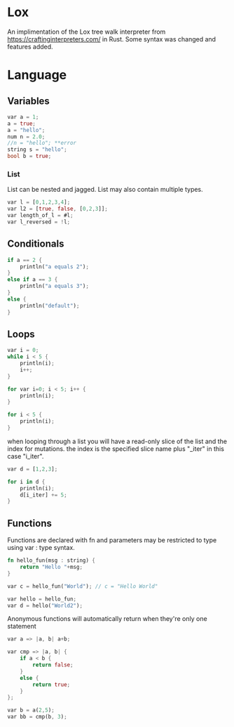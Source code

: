 # Lox

An implimentation of the Lox tree walk interpreter from https://craftinginterpreters.com/ in Rust. Some syntax was changed and features added.

# Language

## Variables
```rust
var a = 1;
a = true;
a = "hello";
num n = 2.0;
//n = "hello"; **error
string s = "hello";
bool b = true;
```
### List
List can be nested and jagged. List may also contain multiple types.
```rust
var l = [0,1,2,3,4];
var l2 = [true, false, [0,2,3]];
var length_of_l = #l;
var l_reversed = !l;
```
## Conditionals
```rust
if a == 2 {
    println("a equals 2");
}
else if a == 3 {
    println("a equals 3");
}
else {
    println("default");
}
```
## Loops
```rust
var i = 0;
while i < 5 {
    println(i);
    i++;
}

for var i=0; i < 5; i++ {
    println(i);
}

for i < 5 {
    println(i);
}
```
when looping through a list you will have a read-only slice of the list and the index for mutations. the index is the specified slice name plus "_iter" in this case "i_iter".
```rust 
var d = [1,2,3];

for i in d {
    println(i);
    d[i_iter] += 5;
}
```
## Functions
Functions are declared with fn and parameters may be restricted to type using var : type syntax.
```rust
fn hello_fun(msg : string) {
    return "Hello "+msg;
}

var c = hello_fun("World"); // c = "Hello World"

var hello = hello_fun;
var d = hello("World2");
```
Anonymous functions will automatically return when they're only one statement
```rust
var a => |a, b| a+b;

var cmp => |a, b| {
    if a < b {
        return false;
    }
    else {
        return true;
    }
};

var b = a(2,5);
var bb = cmp(b, 3);
```